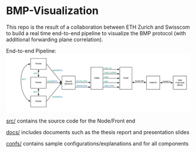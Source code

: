 # BMP-Visualization

This repo is the result of a collaboration between ETH Zurich and Swisscom to build a real time end-to-end pipeline to visualize the BMP protocol (with additional forwarding plane correlation).

End-to-end Pipeline:
![End-to-end Pipeline](https://github.com/lsgier/BMP-Visualization/blob/main/docs/pipeline.png "End-to-end Pipeline")

[src/](src/) contains the source code for the Node/Front end

[docs/](docs/) includes documents such as the thesis report and presentation slides

[confs/](confs/) contains sample configurations/explanations and for all components
